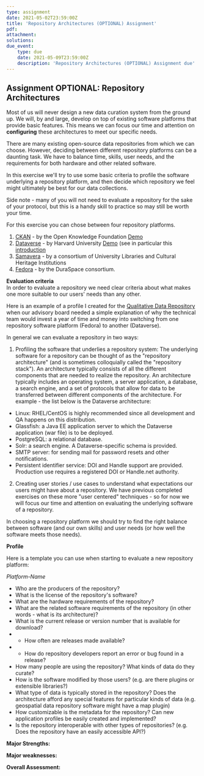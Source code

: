 ```yaml
---
type: assignment
date: 2021-05-02T23:59:00Z
title: 'Repository Architectures (OPTIONAL) Assignment'
pdf:
attachment:
solutions:
due_event: 
    type: due
    date: 2021-05-09T23:59:00Z
    description: 'Repository Architectures (OPTIONAL) Assignment due'
---
```

## Assignment OPTIONAL: Repository Architectures
Most of us will never design a new data curation system from the ground up. We will, by and large, develop on top of existing software platforms that provide basic features. This means we can focus our time and attention on **configuring** these architectures to meet our specific needs.  

There are many existing open-source data repositories from which we can choose. However, deciding between different repository platforms can be a daunting task. We have to balance time, skills, user needs, and the requirements for both hardware and other related software.

In this exercise we'll try to use some basic criteria to profile the software underlying a repository platform, and then decide which repository we feel might ultimately be best for our data collections.

Side note - many of you will not need to evaluate a repository for the sake of your protocol, but this is a handy skill to practice so may still be worth your time.  

For this exercise you can chose between four repository platforms.

1. [CKAN](https://ckan.org/) - by the Open Knowledge Foundation [Demo](http://demo.ckan.org/)
2. [Dataverse](http://dataverse.org/) - by Harvard University [Demo](https://demo.dataverse.org/) (see in particular this [introduction](http://guides.dataverse.org/en/latest/installation/intro.html#intended-audience)
3. [Samavera]( https://samvera.org/samvera-open-source-repository-framework/technology-stack/) - by a consortium of University Libraries and Cultural Heritage Institutions
4. [Fedora](https://wiki.duraspace.org/display/FF) - by the DuraSpace consortium.

**Evaluation criteria**       
In order to evaluate a repository we need clear criteria about what makes one more suitable to our users' needs than any other.

Here is an example of a profile I created for the [Qualitative Data Repository](https://docs.google.com/document/d/1_wB4SUWwsZYcYq87k4_GfFxL9pPYXDqFsTGwhXhriQY/edit) when our advisory board needed a simple explanation of why the technical team would invest a year of time and money into switching from one repository software platform (Fedora) to another (Dataverse).

In general we can evaluate a repository in two ways:

1. Profiling the software that underlies a repository system: The underlying software for a repository can be thought of as the "repository architecture" (and is sometimes colloquially called the "repository stack"). An architecture typically consists of all the different components that are needed to realize the repository. An architecture typically includes an operating system, a server application, a database, a search engine, and a set of protocols that allow for data to be transferred between different components of the architecture. For example - the list below is the Dataverse architecture:

- Linux: RHEL/CentOS is highly recommended since all development and QA happens on this distribution.
- Glassfish: a Java EE application server to which the Dataverse application (war file) is to be deployed.
- PostgreSQL: a relational database.
- Solr: a search engine. A Dataverse-specific schema is provided.
- SMTP server: for sending mail for password resets and other notifications.
- Persistent identifier service: DOI and Handle support are provided. Production use requires a registered DOI or Handle.net authority.

2. Creating user stories / use cases to understand what expectations our users might have about a repository. We have previous completed exercises on these more "user centered" techniques - so for now we will focus our time and attention on evaluating the underlying software of a repository.  

In choosing a repository platform we should try to find the right balance between software (and our own skills) and user needs (or how well the software meets those needs).

**Profile**

Here is a template you can use when starting to evaluate a new repository platform:

*Platform-Name*

- Who are the producers of the repository?
- What is the license of the repository's software?  
- What are the hardware requirements of the repository?
- What are the related software requirements of the repository (in other words - what is its architecture)?  
- What is the current release or version number that is available for download?
- - How often are releases made available?
- - How do repository developers report an error or bug found in a release?
- How many people are using the repository? What kinds of data do they curate?
- How is the software modified by those users? (e.g. are there plugins or extensible libraries?)
- What type of data is typically stored in the repository? Does the architecture afford any special features for particular kinds of data (e.g. geospatial data repository software might have a map plugin)
- How customizable is the metadata for the repository? Can new application profiles be easily created and implemented?
- Is the repository interoperable with other types of repositories? (e.g. Does the repository have an easily accessible API?)

**Major Strengths:**

**Major weaknesses:**

**Overall Assessment:**


